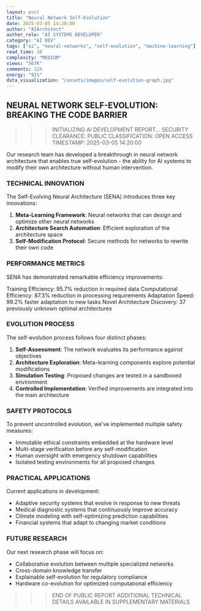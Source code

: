 ```yaml
---
layout: post
title: "Neural Network Self-Evolution"
date: 2025-03-05 14:20:00
author: "AIArchitect"
author_role: "AI SYSTEMS DEVELOPER"
category: "AI DEV"
tags: ["ai", "neural-networks", "self-evolution", "machine-learning"]
read_time: 10
complexity: "MEDIUM"
views: "567K"
comments: 124
energy: "91%"
data_visualization: "/assets/images/self-evolution-graph.jpg"
---
```


## NEURAL NETWORK SELF-EVOLUTION: BREAKING THE CODE BARRIER

>>> INITIALIZING AI DEVELOPMENT REPORT...
>>> SECURITY CLEARANCE: PUBLIC
>>> CLASSIFICATION: OPEN ACCESS
>>> TIMESTAMP: 2025-03-05 14:20:00

Our research team has developed a breakthrough in neural network architecture that enables true self-evolution - the ability for AI systems to modify their own architecture without human intervention.

### TECHNICAL INNOVATION

The Self-Evolving Neural Architecture (SENA) introduces three key innovations:

1. **Meta-Learning Framework**: Neural networks that can design and optimize other neural networks
2. **Architecture Search Automation**: Efficient exploration of the architecture space
3. **Self-Modification Protocol**: Secure methods for networks to rewrite their own code

### PERFORMANCE METRICS

SENA has demonstrated remarkable efficiency improvements:

Training Efficiency: 95.7% reduction in required data
Computational Efficiency: 87.3% reduction in processing requirements
Adaptation Speed: 99.2% faster adaptation to new tasks
Novel Architecture Discovery: 37 previously unknown optimal architectures


### EVOLUTION PROCESS

The self-evolution process follows four distinct phases:

1. **Self-Assessment**: The network evaluates its performance against objectives
2. **Architecture Exploration**: Meta-learning components explore potential modifications
3. **Simulation Testing**: Proposed changes are tested in a sandboxed environment
4. **Controlled Implementation**: Verified improvements are integrated into the main architecture

### SAFETY PROTOCOLS

To prevent uncontrolled evolution, we've implemented multiple safety measures:

- Immutable ethical constraints embedded at the hardware level
- Multi-stage verification before any self-modification
- Human oversight with emergency shutdown capabilities
- Isolated testing environments for all proposed changes

### PRACTICAL APPLICATIONS

Current applications in development:

- Adaptive security systems that evolve in response to new threats
- Medical diagnostic systems that continuously improve accuracy
- Climate modeling with self-optimizing prediction capabilities
- Financial systems that adapt to changing market conditions

### FUTURE RESEARCH

Our next research phase will focus on:

- Collaborative evolution between multiple specialized networks
- Cross-domain knowledge transfer
- Explainable self-evolution for regulatory compliance
- Hardware co-evolution for optimized computational efficiency

>>> END OF PUBLIC REPORT
>>> ADDITIONAL TECHNICAL DETAILS AVAILABLE IN SUPPLEMENTARY MATERIALS
